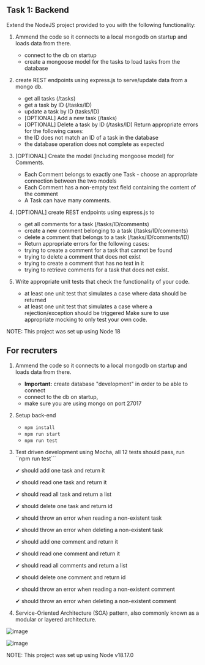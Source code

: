 ## Task 1: Backend

Extend the NodeJS project provided to you with the following functionality:

1. Ammend the code so it connects to a local mongodb on startup and loads data from there.

   - connect to the db on startup
   - create a mongoose model for the tasks to load tasks from the database

2. create REST endpoints using express.js to serve/update data from a mongo db.

   - get all tasks (/tasks)
   - get a task by ID (/tasks/ID)
   - update a task by ID (tasks/ID)
   - [OPTIONAL] Add a new task (/tasks)
   - [OPTIONAL] Delete a task by ID (/tasks/ID)
     Return appropriate errors for the following cases:
   - the ID does not match an ID of a task in the database
   - the database operation does not complete as expected

3. [OPTIONAL] Create the model (including mongoose model) for Comments.

   - Each Comment belongs to exactly one Task - choose an appropriate connection between the two models
   - Each Comment has a non-empty text field containing the content of the comment
   - A Task can have many comments.

4. [OPTIONAL] create REST endpoints using express.js to

   - get all comments for a task (/tasks/ID/comments)
   - create a new comment belonging to a task (/tasks/ID/comments)
   - delete a comment that belongs to a task (/tasks/ID/comments/ID)
   -  Return appropriate errors for the following cases:
   - trying to create a comment for a task that cannot be found
   - trying to delete a comment that does not exist
   - trying to create a comment that has no text in it
   - trying to retrieve comments for a task that does not exist.

5. Write appropriate unit tests that check the functionality of your code.
   - at least one unit test that simulates a case where data should be returned
   - at least one unit test that simulates a case where a rejection/exception should be triggered
     Make sure to use appropriate mocking to only test your own code.

NOTE: This project was set up using Node 18

## For recruters

1. Ammend the code so it connects to a local mongodb on startup and loads data from there.
   - **Important:** create database "development" in order to be able to connect
   - connect to the db on startup,
   - make sure you are using mongo on port 27017
  
2. Setup back-end

   - `npm install`
   - `npm run start`
   - `npm run test`

3. Test driven development using Mocha, all 12 tests should pass, run ``npm run test```

   ✔ should add one task and return it

   ✔ should read one task and return it

   ✔ should read all task and return a list

   ✔ should delete one task and return id

   ✔ should throw an error when reading a non-existent task

   ✔ should throw an error when deleting a non-existent task

   ✔ should add one comment and return it

   ✔ should read one comment and return it

   ✔ should read all comments and return a list

   ✔ should delete one comment and return id

   ✔ should throw an error when reading a non-existent comment

   ✔ should throw an error when deleting a non-existent comment
   

4.  Service-Oriented Architecture (SOA) pattern, also commonly known as a modular or layered architecture.

![image](https://github.com/adrielkirch/assessment-backend/assets/36992911/3b5789de-87a1-4845-9c15-4f55929a40a8)

![image](https://github.com/adrielkirch/assessment-backend/assets/36992911/56f7b641-18a7-48be-9aeb-9bd41162b656)


NOTE: This project was set up using Node v18.17.0
